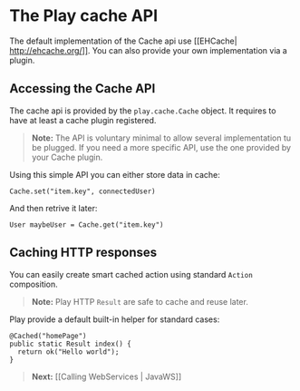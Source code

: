 # The Play cache API

The default implementation of the Cache api use [[EHCache| http://ehcache.org/]]. You can also provide your own implementation via a plugin.

## Accessing the Cache API

The cache api is provided by the `play.cache.Cache` object. It requires to have at least a cache plugin registered.

> **Note:** The API is voluntary minimal to allow several implementation tu be plugged. If you need a more specific API, use the one provided by your Cache plugin.

Using this simple API you can either store data in cache:

```
Cache.set("item.key", connectedUser)
```

And then retrive it later:

```
User maybeUser = Cache.get("item.key")
```

## Caching HTTP responses

You can easily create smart cached action using standard `Action` composition. 

> **Note:** Play HTTP `Result` are safe to cache and reuse later.

Play provide a default built-in helper for standard cases:

```
@Cached("homePage")
public static Result index() {
  return ok("Hello world");
}
```

> **Next:** [[Calling WebServices | JavaWS]]
